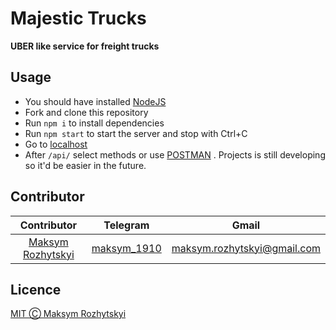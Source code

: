 # Majestic Trucks
<p><b>UBER like service for freight trucks</b></p>

## Usage

- You should have installed [NodeJS](https://nodejs.org/en/) 
- Fork and clone this repository
- Run `npm i` to install dependencies
- Run `npm start` to start the server and stop with Ctrl+C
- Go to [localhost](http://localhost:8080)
- After `/api/` select methods or use [POSTMAN](https://www.postman.com/) . Projects is still developing so
  it'd be easier in the future.

## Contributor

|                    Contributor                     |                Telegram                 |                               Gmail                               |
| :------------------------------------------------: | :-------------------------------------: | :---------------------------------------------------------------: |
| [Maksym Rozhytskyi](https://gitlab.com/Maksym1910) | [maksym_1910](https://t.me/maksym_1910) | [maksym.rozhytskyi@gmail.com](mailto:maksym.rozhytskyi@gmail.com) |

## Licence

[MIT Ⓒ Maksym Rozhytskyi](https://gitlab.com/Maksym1910/nodejs-majestic-trucks-service/-/blob/master/LICENSE)
